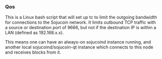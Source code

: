 ### Qos ###

This is a Linux bash script that will set up tc to limit the outgoing bandwidth for connections to the Sojucoin network. It limits outbound TCP traffic with a source or destination port of 9666, but not if the destination IP is within a LAN (defined as 192.168.x.x).

This means one can have an always-on sojucoind instance running, and another local sojucoind/sojucoin-qt instance which connects to this node and receives blocks from it.
